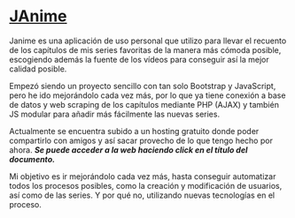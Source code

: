# [JAnime](http://janime.epizy.com)

Janime es una aplicación de uso personal que utilizo para llevar el recuento de los capítulos de mis series
favoritas de la manera más cómoda posible, escogiendo además la fuente de los vídeos para conseguir así la
mejor calidad posible.

Empezó siendo un proyecto sencillo con tan solo Bootstrap y JavaScript, pero he ido mejorándolo cada vez más,
por lo que ya tiene conexión a base de datos y web scraping de los capítulos mediante PHP (AJAX) y también JS 
modular para añadir más fácilmente las nuevas series.

Actualmente se encuentra subido a un hosting gratuito donde poder compartirlo con amigos y así sacar provecho de
lo que tengo hecho por ahora.
***Se puede acceder a la web haciendo click en el título del documento.***

Mi objetivo es ir mejorándolo cada vez más, hasta conseguir automatizar todos los procesos posibles, como la 
creación y modificación de usuarios, así como de las series. Y por qué no, utilizando nuevas tecnologías en el
proceso.